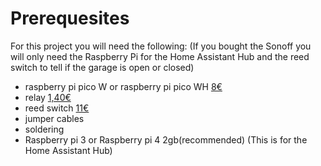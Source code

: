 # Prerequesites

For this project you will need the following: (If you bought the Sonoff you will only need the Raspberry Pi for the Home Assistant Hub and the reed switch to tell if the garage is open or closed)

* raspberry pi pico W or raspberry pi pico WH [8€](https://www.raspberrypi.com/products/raspberry-pi-pico/)
* relay [1,40€](https://mauser.pt/catalog/product_info.php?products_id=096-7804)
* reed switch [11€](https://www.amazon.es/-/pt/dp/B0BNBBZK7C/ref=sr_1_6?keywords=interruptores%2Bmagn%C3%A9ticos\&s=tools\&sr=1-6\&th=1)
* jumper cables
* soldering
* Raspberry pi 3 or Raspberry pi 4 2gb(recommended) (This is for the Home Assistant Hub)
